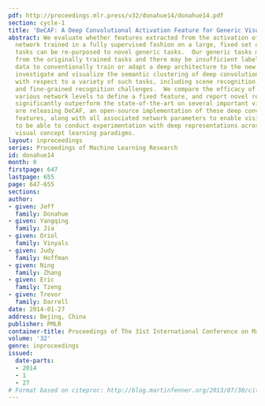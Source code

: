 ```yaml
---
pdf: http://proceedings.mlr.press/v32/donahue14/donahue14.pdf
section: cycle-1
title: 'DeCAF: A Deep Convolutional Activation Feature for Generic Visual Recognition'
abstract: We evaluate whether features extracted from the activation of a deep convolutional
  network trained in a fully supervised fashion on a large, fixed set of object recognition
  tasks can be re-purposed to novel generic tasks.  Our generic tasks may differ significantly
  from the originally trained tasks and there may be insufficient labeled or unlabeled
  data to conventionally train or adapt a deep architecture to the new tasks.  We
  investigate and visualize the semantic clustering of deep convolutional features
  with respect to a variety of such tasks, including scene recognition, domain adaptation,
  and fine-grained recognition challenges.  We compare the efficacy of relying on
  various network levels to define a fixed feature, and report novel results that
  significantly outperform the state-of-the-art on several important vision challenges.  We
  are releasing DeCAF, an open-source implementation of these deep convolutional activation
  features, along with all associated network parameters to enable vision researchers
  to be able to conduct experimentation with deep representations across a range of
  visual concept learning paradigms.
layout: inproceedings
series: Proceedings of Machine Learning Research
id: donahue14
month: 0
firstpage: 647
lastpage: 655
page: 647-655
sections: 
author:
- given: Jeff
  family: Donahue
- given: Yangqing
  family: Jia
- given: Oriol
  family: Vinyals
- given: Judy
  family: Hoffman
- given: Ning
  family: Zhang
- given: Eric
  family: Tzeng
- given: Trevor
  family: Darrell
date: 2014-01-27
address: Bejing, China
publisher: PMLR
container-title: Proceedings of The 31st International Conference on Machine Learning
volume: '32'
genre: inproceedings
issued:
  date-parts:
  - 2014
  - 1
  - 27
# Format based on citeproc: http://blog.martinfenner.org/2013/07/30/citeproc-yaml-for-bibliographies/
---
```

